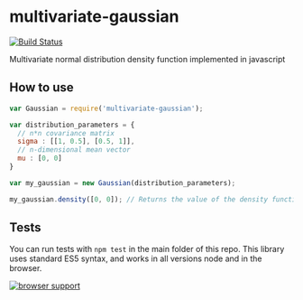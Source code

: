 # multivariate-gaussian

[![Build Status](https://travis-ci.org/lovasoa/multivariate-gaussian.svg?branch=master)](https://travis-ci.org/lovasoa/multivariate-gaussian)

Multivariate normal distribution density function implemented in javascript

## How to use

```js
var Gaussian = require('multivariate-gaussian');

var distribution_parameters = {
  // n*n covariance matrix
  sigma : [[1, 0.5], [0.5, 1]],
  // n-dimensional mean vector
  mu : [0, 0]
}

var my_gaussian = new Gaussian(distribution_parameters);

my_gaussian.density([0, 0]); // Returns the value of the density function at (0,0)
```

## Tests
You can run tests with  `npm test` in the main folder of this repo.
This library uses standard ES5 syntax, and works in all versions node and in the browser.

[![browser support](https://ci.testling.com/lovasoa/multivariate-gaussian.png)
](https://ci.testling.com/lovasoa/multivariate-gaussian)
